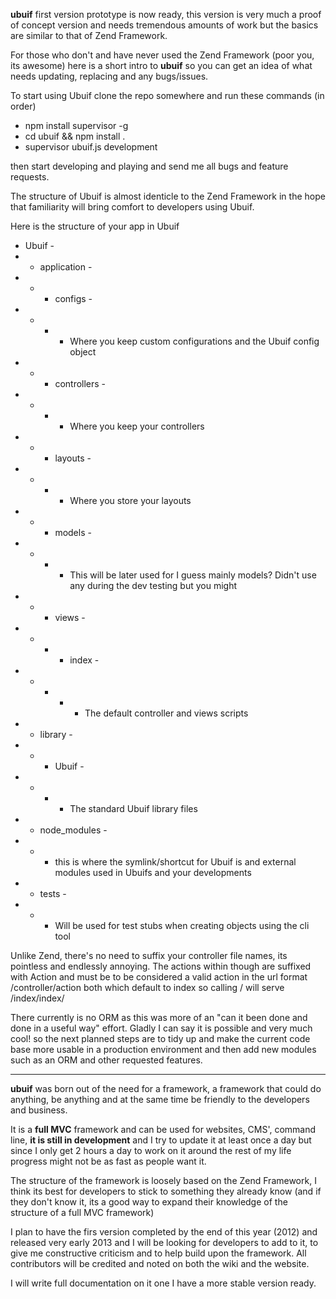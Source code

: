 **ubuif** first version prototype is now ready, this version is very much a proof of concept version and needs tremendous amounts of work but the basics are similar to that of Zend Framework.

For those who don't and have never used the Zend Framework (poor you, its awesome) here is a short intro to **ubuif** so you can get an idea of what needs updating, replacing and any bugs/issues.

To start using Ubuif clone the repo somewhere and run these commands (in order)

* npm install supervisor -g
* cd ubuif && npm install .
* supervisor ubuif.js development

then start developing and playing and send me all bugs and feature requests.

The structure of Ubuif is almost identicle to the Zend Framework in the hope that familiarity will bring comfort to developers using Ubuif.

Here is the structure of your app in Ubuif

* Ubuif -
* * application -
* * * configs -
* * * * Where you keep custom configurations and the Ubuif config object
* * * controllers -
* * * * Where you keep your controllers
* * * layouts -
* * * * Where you store your layouts
* * * models -
* * * * This will be later used for I guess mainly models? Didn't use any during the dev testing but you might
* * * views -
* * * * index -
* * * * * The default controller and views scripts
* * library -
* * * Ubuif -
* * * * The standard Ubuif library files
* * node_modules -
* * * this is where the symlink/shortcut for Ubuif is and external modules used in Ubuifs and your developments
* * tests -
* * * Will be used for test stubs when creating objects using the cli tool

Unlike Zend, there's no need to suffix your controller file names, its pointless and endlessly annoying. The actions within though are suffixed with Action and must be to be considered a valid action in the url format /controller/action both which default to index so calling / will serve /index/index/

There currently is no ORM as this was more of an "can it been done and done in a useful way" effort. Gladly I can say it is possible and very much cool! so the next planned steps are to tidy up and make the current code base more usable in a production environment and then add new modules such as an ORM and other requested features.

-------------

**ubuif** was born out of the need for a framework, a framework that could do anything, be anything and at the same time be friendly to the developers and business.

It is a **full MVC** framework and can be used for websites, CMS', command line, **it is still in development** and I try to update it at least once a day but since I only get 2 hours a day to work on it around the rest of my life progress might not be as fast as people want it.

The structure of the framework is loosely based on the Zend Framework, I think its best for developers to stick to something they already know (and if they don't know it, its a good way to expand their knowledge of the structure of a full MVC framework)

I plan to have the firs version completed by the end of this year (2012) and released very early 2013 and I will be looking for developers to add to it, to give me constructive criticism and to help build upon the framework. All contributors will be credited and noted on both the wiki and the website.

I will write full documentation on it one I have a more stable version ready.
